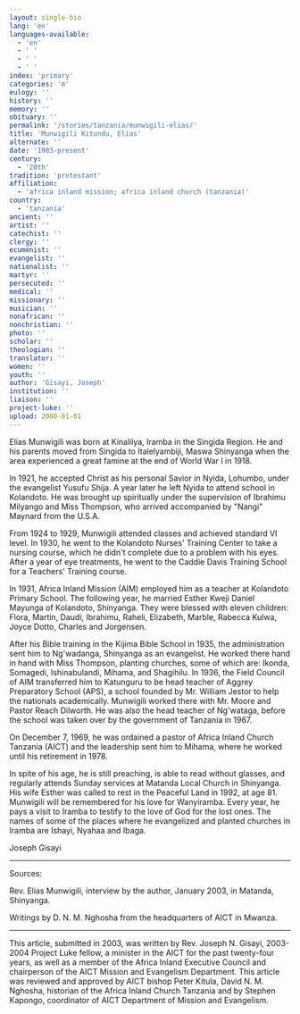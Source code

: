 ```yaml
---
layout: single-bio
lang: 'en'
languages-available:
  - 'en'
  - ' '
  - ' '
  - ' '
index: 'primary'
categories: 'm'
eulogy: ''
history: ''
memory: ''
obituary: ''
permalink: '/stories/tanzania/munwigili-elias/'
title: 'Munwigili Kitundu, Elias'
alternate: ''
date: '1903-present'
century:
  - '20th'
tradition: 'protestant'
affiliation:
  - 'africa inland mission; africa inland church (tanzania)'
country:
  - 'tanzania'
ancient: ''
artist: ''
catechist: ''
clergy: ''
ecumenist: ''
evangelist: ''
nationalist: ''
martyr: ''
persecuted: ''
medical: ''
missionary: ''
musician: ''
nonafrican: ''
nonchristian: ''
photo: ''
scholar: ''
theologian: ''
translator: ''
women: ''
youth: ''
author: 'Gisayi, Joseph'
institution: ''
liaison: ''
project-luke: ''
upload: 2000-01-01
---
```



Elias Munwigili was born at Kinalilya, Iramba in the Singida Region. He and his parents moved from Singida to Italelyambiji, Maswa Shinyanga when the area experienced a great famine at the end of World War I in 1918.

In 1921, he accepted Christ as his personal Savior in Nyida, Lohumbo, under the evangelist Yusufu Shija. A year later he left Nyida to attend school in Kolandoto. He was brought
up spiritually under the supervision of Ibrahimu Milyango and Miss Thompson, who arrived accompanied by "Nangi" Maynard from the U.S.A.

From 1924 to 1929, Munwigili attended classes and achieved standard VI level. In 1930, he went to the Kolandoto Nurses' Training Center to take a nursing course, which he didn't complete due to a problem with his eyes. After a year of eye treatments, he went to the Caddie Davis Training School for a Teachers' Training course.

In 1931, Africa Inland Mission (AIM) employed him as a teacher at Kolandoto Primary School. The following year, he married Esther Kweji Daniel Mayunga of Kolandoto, Shinyanga. They were blessed with eleven children: Flora, Martin, Daudi, Ibrahimu, Raheli, Elizabeth, Marble, Rabecca Kulwa, Joyce Dotto, Charles and Jorgensen.

After his Bible training in the Kijima Bible School in 1935, the administration sent him to
Ng'wadanga, Shinyanga as an evangelist. He worked there hand in hand with Miss Thompson, planting churches, some of which are: Ikonda, Somagedi, Ishinabulandi, Mihama, and Shagihilu. In 1936, the Field Council of AIM transferred him to Katunguru to be head teacher of Aggrey
Preparatory School (APS), a school founded by Mr. William Jestor to help the nationals academically. Munwigili worked there with Mr. Moore and Pastor Reach Dilworth. He was also the head teacher of Ng'wataga, before the school was taken over by the government of Tanzania in 1967.

On December 7, 1969, he was ordained a pastor of Africa Inland Church Tanzania (AICT) and the leadership sent him to Mihama, where he worked until his retirement in 1978.

In spite of his age, he is still preaching, is able to read without glasses, and regularly attends Sunday services at Matanda Local Church in Shinyanga. His wife Esther was called to rest in the Peaceful Land in
1992, at age 81.  Munwigili will be remembered for his love for Wanyiramba. Every year, he pays a visit to Iramba to testify to the love of God for the lost ones. The names of some of the places where he evangelized and planted churches in Iramba are Ishayi, Nyahaa and Ibaga.

Joseph Gisayi

---

Sources:

Rev. Elias Munwigili, interview by the author, January 2003, in Matanda, Shinyanga.

Writings by D. N. M. Nghosha from the headquarters of AICT in Mwanza.

---

This article, submitted in 2003, was written by Rev. Joseph N. Gisayi, 2003-2004 Project Luke fellow, a minister in the AICT for the past twenty-four years, as well as a member of the Africa Inland Executive Council and chairperson of the AICT Mission and Evangelism Department. This article was reviewed and approved by AICT bishop Peter Kitula, David N. M. Nghosha, historian of the Africa Inland Church Tanzania and by Stephen Kapongo, coordinator of AICT Department of Mission and Evangelism.